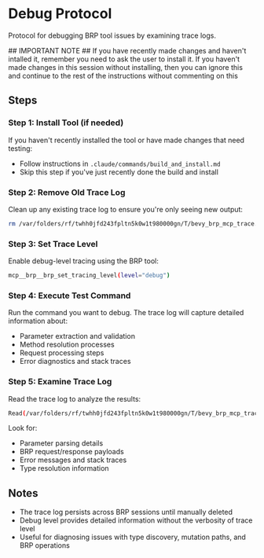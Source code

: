 # Debug Protocol

Protocol for debugging BRP tool issues by examining trace logs.

<InstallWarning>
## IMPORTANT NOTE ##
If you have recently made changes and haven't intalled it, remember you need to ask the user to install it. If you haven't made changes in this session without installing, then you can ignore this and continue to the rest of the instructions without commenting on this
</InstallWarning>

## Steps

### Step 1: Install Tool (if needed)
If you haven't recently installed the tool or have made changes that need testing:
- Follow instructions in `.claude/commands/build_and_install.md`
- Skip this step if you've just recently done the build and install

### Step 2: Remove Old Trace Log
Clean up any existing trace log to ensure you're only seeing new output:
```bash
rm /var/folders/rf/twhh0jfd243fpltn5k0w1t980000gn/T/bevy_brp_mcp_trace.log
```

### Step 3: Set Trace Level
Enable debug-level tracing using the BRP tool:
```bash
mcp__brp__brp_set_tracing_level(level="debug")
```

### Step 4: Execute Test Command
Run the command you want to debug. The trace log will capture detailed information about:
- Parameter extraction and validation
- Method resolution processes
- Request processing steps
- Error diagnostics and stack traces

### Step 5: Examine Trace Log
Read the trace log to analyze the results:
```bash
Read(/var/folders/rf/twhh0jfd243fpltn5k0w1t980000gn/T/bevy_brp_mcp_trace.log)
```

Look for:
- Parameter parsing details
- BRP request/response payloads
- Error messages and stack traces
- Type resolution information

## Notes
- The trace log persists across BRP sessions until manually deleted
- Debug level provides detailed information without the verbosity of trace level
- Useful for diagnosing issues with type discovery, mutation paths, and BRP operations

